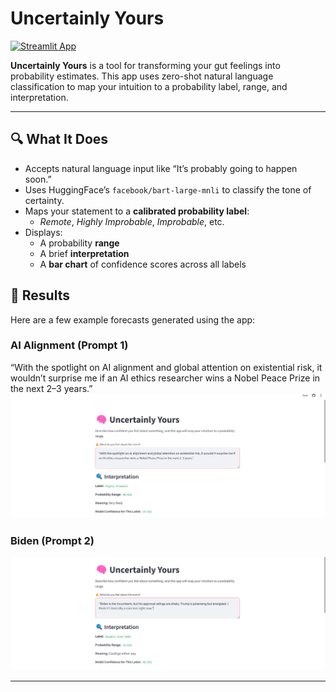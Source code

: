 # Uncertainly Yours
[![Streamlit App](https://static.streamlit.io/badges/streamlit_badge_black_white.svg)](https://uncertainly-yours.streamlit.app/)

**Uncertainly Yours** is a tool for transforming your gut feelings into probability estimates. This app uses zero-shot natural language classification to map your intuition to a probability label, range, and interpretation.

---

## 🔍 What It Does

- Accepts natural language input like “It’s probably going to happen soon.”
- Uses HuggingFace’s `facebook/bart-large-mnli` to classify the tone of certainty.
- Maps your statement to a **calibrated probability label**:
  - *Remote*, *Highly Improbable*, *Improbable*, etc.
- Displays:
  - A probability **range**
  - A brief **interpretation**
  - A **bar chart** of confidence scores across all labels

## 📸 Results

Here are a few example forecasts generated using the app:

### AI Alignment (Prompt 1)
“With the spotlight on AI alignment and global attention on existential risk, it wouldn’t surprise me if an AI ethics researcher wins a Nobel Peace Prize in the next 2–3 years.”
![AI Alignment Prize](Screenshots/AI_Alignment.png)

### Biden (Prompt 2)
![Biden Incumbency](Screenshots/Biden.png)
 

---
